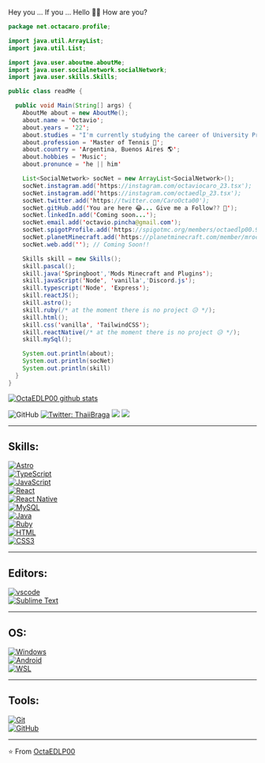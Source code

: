 Hey you ... If you ... Hello 👋🏼 How are you?

```java
package net.octacaro.profile;

import java.util.ArrayList;
import java.util.List;

import java.user.aboutme.aboutMe;
import java.user.socialnetwork.socialNetwork;
import java.user.skills.Skills;

public class readMe {

  public void Main(String[] args) {
    AboutMe about = new AboutMe();
    about.name = 'Octavio';
    about.years = '22';
    about.studies = "I'm currently studying the career of University Programmer Analyst";
    about.profession = 'Master of Tennis 🎾';
    about.country = 'Argentina, Buenos Aires 🌎';
    about.hobbies = 'Music';
    about.pronunce = 'he || him'

    List<SocialNetwork> socNet = new ArrayList<SocialNetwork>();
    socNet.instagram.add('https://instagram.com/octaviocaro_23.tsx');
    socNet.instagram.add('https://instagram.com/octaedlp_23.tsx');
    socNet.twitter.add('https://twitter.com/CaroOcta00');
    socNet.gitHub.add('You are here 😂... Give me a Follow?? 🥺');
    socNet.linkedIn.add('Coming soon...');
    socNet.email.add('octavio.pincha@gmail.com');
    socNet.spigotProfile.add('https://spigotmc.org/members/octaedlp00.959862/');
    socNet.planetMinecraft.add('https://planetminecraft.com/member/mroctamc');
    socNet.web.add(''); // Coming Soon!!

    Skills skill = new Skills();
    skill.pascal();
    skill.java('Springboot','Mods Minecraft and Plugins');
    skill.javaScript('Node', 'vanilla','Discord.js');
    skill.typescript('Node', 'Express');
    skill.reactJS();
    skill.astro();
    skill.ruby(/* at the moment there is no project 😥 */);
    skill.html();
    skill.css('vanilla', 'TailwindCSS');
    skill.reactNative(/* at the moment there is no project 😥 */);
    skill.mySql();

    System.out.println(about);
    System.out.println(socNet)
    System.out.println(skill)
  }
}
```

<p align="center">

  [![OctaEDLP00 github stats](https://github-readme-stats.vercel.app/api?username=OctaEDLP00&show_icons=true&theme=merko&hide=["contribs","issues"])](https://github.com/OctaEDLP00)

  ![GitHub](https://img.shields.io/github/followers/OctaEDLP00?label=Follow&style=social)
  [![Twitter: ThaiiBraga](https://img.shields.io/twitter/follow/CaroOcta00?style=social)](https://twitter.com/CaroOcta00)
  ![](https://visitor-badge.glitch.me/badge?page_id=OctaEDLP00.OctaEDLP00)
  [![](https://img.shields.io/badge/Gmail-octavio.pincha%40gmail.com-red)](https://mail.google.com/mail/u/0/?tab=km#inbox?compose=CllgCJfqcGXJstdSFXqkJRrWnHwsFlBNPrJdXpGfZDSldqntJwNsxHdCQshxZthqCLNSlCGRBLB)
</p>

---

## Skills: 

<p>
  <a href="https://astro.build/" target="_blank">
    <img src="https://img.shields.io/badge/node/v/astro?logo=astro&logoColor=1d3c4f&labelColor=ffffff&style=plastic" alt="Astro">
  </a>
  <br>
  <a href="https://typescript-lang.org" target="_blank">
    <img src="https://img.shields.io/badge/typescript-blue.svg?style=plastic&logo=typescript&logoColor=blue&labelColor=ffffff" alt="TypeScript">
  </a>
  <br>
  <a href="https://developer.mozilla.org/es/docs/Web/JavaScript" target="_blank">
    <img src="https://img.shields.io/badge/JavaScript-f5f542.svg?style=plastic&logo=javascript&logoColor=f5f542&labelColor=ffffff" alt="JavaScript">
  </a>
  <br>
  <a href="https://react.dev/reference/react" target="_blank">
    <img src="https://img.shields.io/badge/reactjs-61DAFB.svg?style=plastic&logo=react&logoColor=61DAFB&labelColor=ffffff" alt="React">
  </a>
  <br>
  <a href="https://reactnative.dev/docs/getting-started" target="_blank">
    <img src="https://img.shields.io/badge/React Native-3aabe8.svg?style=plastic&logo=react&logoColor=3aabe8&labelColor=ffffff" alt="React Native">
  </a>
  <br>
  <a href="https://dev.mysql.com" target="_blank">
    <img src="https://img.shields.io/badge/mysql-3aabe8.svg?style=plastic&logo=mysql&logoColor=3aabe8&labelColor=ffffff" alt="MySQL">
  </a>
  <br>
  <a href="https://github.com/priyanshumay" target="_blank">
    <img src="https://img.shields.io/badge/java-lightblue.svg?style=plastic&logo=java&logoColor=orange&labelColor=ffffff" alt="Java">
  </a>
  <br>
  <a href="https://docs.oracle.com/en/java/" target="_blank">
    <img src="https://img.shields.io/badge/ruby-red.svg?style=plastic&logo=ruby&logoColor=red&labelColor=ffffff" alt="Ruby">
  </a>
  <br>
  <a href="https://developer.mozilla.org/es/docs/Web/HTML" target="_blank">
    <img src="https://img.shields.io/badge/html-orange.svg?style=plastic&logo=html5&logoColor=orange&labelColor=ffffff" alt="HTML">
  </a>
  <br>
  <a href="https://developer.mozilla.org/es/docs/Web/CSS" target="_blank">
    <img src="https://img.shields.io/badge/css-blue.svg?style=plastic&logo=css3&logoColor=blue&labelColor=ffffff" alt="CSS3">
  </a>
</p>

---
## Editors:
<p>
  <a href="https://code.visualstudio.com/download" target="_blank">
    <img src="https://img.shields.io/badge/vscode-blue.svg?style=plastic&logo=visual-studio-code&labelColor=ffffff&logoColor=blue" alt="vscode">
  </a>
  <br>
  <a href="https://sublimetext.com/download" target="_blank">
    <img src="https://img.shields.io/badge/sublime-orange.svg?style=plastic&logo=sublime-text&labelColor=black&logoColor=orange" alt="Sublime Text">
  </a>
</p>

---
## OS:

<p>
  <a href="https://learn.microsoft.com/en-us/windows/" target="_blank">
    <img src="https://img.shields.io/badge/windows-3795fa.svg?style=plastic&logo=windows&logoColor=3795fa&labelColor=ffffff" alt="Windows">
  </a>
  <br>
  <a href="https://developer.android.com/docs?hl=es-419" target="_blank">
    <img src="https://img.shields.io/badge/android-green.svg?style=plastic&logo=android&logoColor=3795fa&labelColor=ffffff" alt="Android">
  </a>
  <br>
  <a href="https://learn.microsoft.com/es-es/windows/wsl/install" target="_blank">
    <img src="https://img.shields.io/badge/wsl-blue.svg?style=plastic&logo=android&logoColor=3795fa&labelColor=ffffff" alt="WSL">
  </a>
</p>

---
## Tools:

<p>
  <a href="https://git-scm.com" target="_blank">
    <img src="https://img.shields.io/badge/git-F05032.svg?style=plastic&logo=git&logoColor=F05032&labelColor=ffffff" alt="Git">
  </a>
  <br>
  <a href="https://github.com" target="_blank">
    <img src="https://img.shields.io/badge/github-black.svg?style=plastic&logo=github&logoColor=black&labelColor=ffffff" alt="GitHub">
  </a>
</p>

---

⭐️ From [OctaEDLP00](https://github.com/OctaEDLP00)

